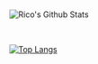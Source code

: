 <html>
&nbsp;&nbsp;
</html>

![Rico's Github Stats](https://github-readme-stats.vercel.app/api?username=bekirglr&bg_color=30,c9a848,b3a289&title_color=000000&text_color=fff&show_icons=true&icon_color=000000)

<html>
&nbsp;
</html>

[![Top Langs](https://github-readme-stats.vercel.app/api/top-langs/?username=anuraghazra)](https://github.com/anuraghazra/github-readme-stats)
